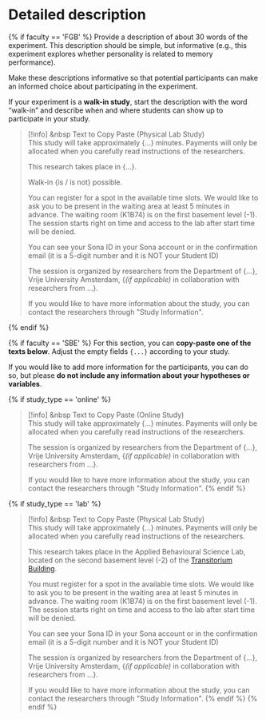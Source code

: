 
# Detailed description

{% if faculty == 'FGB' %}
Provide a description of about 30 words of the experiment. This description should be simple, but informative (e.g., this experiment explores whether personality is related to memory performance). 

Make these descriptions informative so that potential participants can make an informed choice about participating in the experiment.

If your experiment is a **walk-in study**, start the description with the word “walk-in” and describe when and where students can show up to participate in your study.

>[!info] <i class="fa-solid fa-info"></i> &nbsp Text to Copy Paste (Physical Lab Study)
><br>
> This study will take approximately {...} minutes. Payments will only be allocated when you carefully read instructions of the researchers.   
>  
> This research takes place in {...}. 
>
> Walk-in {is / is not} possible.
>  
> You can register for a spot in the available time slots. We would like to ask you to be present in the waiting area at least 5 minutes in advance. The waiting room (K1B74) is on the first basement level (-1). The session starts right on time and access to the lab after start time will be denied.   
>
> You can see your Sona ID in your Sona account or in the confirmation email (it is a 5-digit number and it is NOT your Student ID)
>  
> The session is organized by researchers from the Department of {...}, Vrije University Amsterdam, {*(if applicable)* in collaboration with researchers from ...}.     
>  
> If you would like to have more information about the study, you can contact the researchers through "Study Information".

{% endif %}



{% if faculty == 'SBE' %}
For this section, you can **copy-paste one of the texts below**. Adjust the empty fields `{...}` according to your study.

If you would like to add more information for the participants, you can do so, but please **do not include any information about your hypotheses or variables**. 

{% if study_type == 'online' %}
>[!info] <i class="fa-solid fa-info"></i> &nbsp Text to Copy Paste (Online Study)
><br>
> This study will take approximately {...} minutes. Payments will only be allocated when you carefully read instructions of the researchers.
>  
> The session is organized by researchers from the Department of {...}, Vrije University Amsterdam, {*(if applicable)* in collaboration with researchers from ...}.     
> 
> If you would like to have more information about the study, you can contact the researchers through "Study Information".
{% endif %}

{% if study_type == 'lab' %}
>[!info] <i class="fa-solid fa-info"></i> &nbsp Text to Copy Paste (Physical Lab Study)
><br>
> This study will take approximately {...} minutes. Payments will only be allocated when you carefully read instructions of the researchers.   
>  
> This research takes place in the Applied Behavioural Science Lab, located on the second basement level (-2) of the [Transitorium Building](https://vu.nl/en/about-vu/more-about/transitorium).   
>  
> You must register for a spot in the available time slots. We would like to ask you to be present in the waiting area at least 5 minutes in advance. The waiting room (K1B74) is on the first basement level (-1). The session starts right on time and access to the lab after start time will be denied.   
>
> You can see your Sona ID in your Sona account or in the confirmation email (it is a 5-digit number and it is NOT your Student ID)
>  
> The session is organized by researchers from the Department of {...}, Vrije University Amsterdam, {*(if applicable)* in collaboration with researchers from ...}.     
>  
> If you would like to have more information about the study, you can contact the researchers through "Study Information".
{% endif %}
{% endif %}

